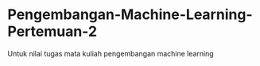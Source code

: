 # Pengembangan-Machine-Learning-Pertemuan-2
Untuk nilai tugas mata kuliah pengembangan machine learning
